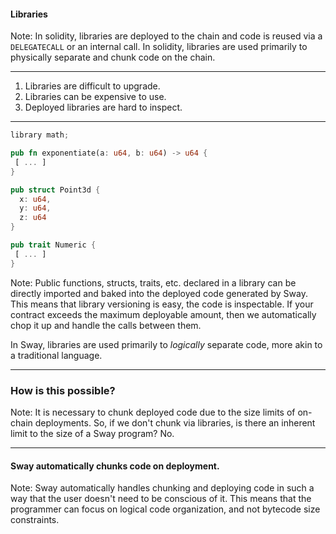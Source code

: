 #### Libraries


Note: 
In solidity, libraries are deployed to the chain and code is reused via a `DELEGATECALL` or an internal call. In solidity, 
libraries are used primarily to physically separate and chunk code on the chain.

----

1. Libraries are difficult to upgrade.
1. Libraries can be expensive to use.
1. Deployed libraries are hard to inspect.

----
```rust
library math;

pub fn exponentiate(a: u64, b: u64) -> u64 {
 [ ... ]
}

pub struct Point3d {
  x: u64,
  y: u64,
  z: u64
}

pub trait Numeric {
 [ ... ]
}

```

Note: Public functions, structs, traits, etc. declared in a library can be directly imported and baked into the deployed code generated by Sway.
This means that library versioning is easy, the code is inspectable. If your contract exceeds the maximum deployable amount, then we automatically
chop it up and handle the calls between them. 

In Sway, libraries are used primarily to _logically_ separate code, more akin to a traditional language. 

----

### How is this possible?


Note: It is necessary to chunk deployed code due to the size limits of on-chain deployments. So, if we don't chunk via libraries,
is there an inherent limit to the size of a Sway program? No. 


----

#### Sway automatically chunks code on deployment.

Note: Sway automatically handles chunking and deploying code in such a way that the user doesn't need to be conscious of it. This means that the
programmer can focus on logical code organization, and not bytecode size constraints.

